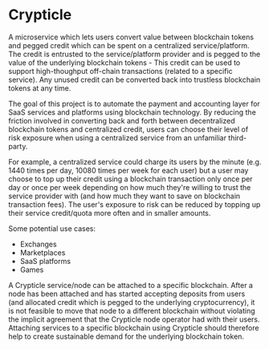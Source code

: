 # Crypticle

A microservice which lets users convert value between blockchain tokens and pegged credit which can be spent on a centralized service/platform.
The credit is entrusted to the service/platform provider and is pegged to the value of the underlying blockchain tokens - This credit can be used to support high-thoughput off-chain transactions (related to a specific service). Any unused credit can be converted back into trustless blockchain tokens at any time.

The goal of this project is to automate the payment and accounting layer for SaaS services and platforms using blockchain technology.
By reducing the friction involved in converting back and forth between decentralized blockchain tokens and centralized credit, users can choose their level of risk exposure when using a centralized service from an unfamiliar third-party.

For example, a centralized service could charge its users by the minute (e.g. 1440 times per day, 10080 times per week for each user) but a user may choose to top up their credit using a blockchain transaction only once per day or once per week depending on how much they're willing to trust the service provider with (and how much they want to save on blockchain transaction fees). The user's exposure to risk can be reduced by topping up their service credit/quota more often and in smaller amounts.

Some potential use cases:

- Exchanges
- Marketplaces
- SaaS platforms
- Games

A Crypticle service/node can be attached to a specific blockchain.
After a node has been attached and has started accepting deposits from users (and allocated credit which is pegged to the underlying cryptocurrency), it is not feasible to move that node to a different blockchain without violating the implicit agreement that the Crypticle node operator had with their users.
Attaching services to a specific blockchain using Crypticle should therefore help to create sustainable demand for the underlying blockchain token.
